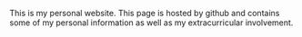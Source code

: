 This is my personal website.
This page is hosted by github and contains some of my personal information as well as my extracurricular involvement.
